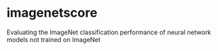 # imagenetscore
Evaluating the ImageNet classification performance of neural network models not trained on ImageNet
